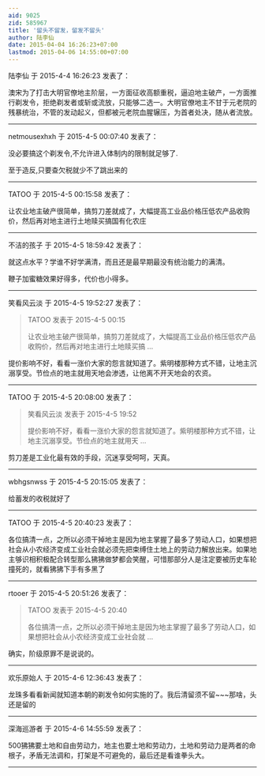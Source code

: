 ```yaml
---
aid: 9025
zid: 585967
title: '留头不留发，留发不留头'
author: 陆李仙
date: 2015-04-04 16:26:23+07:00
lastmod: 2015-04-06 14:55:00+07:00
---
```


陆李仙 于 2015-4-4 16:26:23 发表了：

澳宋为了打击大明官僚地主阶层，一方面征收高额重税，逼迫地主破产，一方面推行剃发令，拒绝剃发者或斩或流放，只能够二选一。大明官僚地主不甘于元老院的残暴统治，不管的发动起义，但都被元老院血腥辗压，为首者处决，随从者流放。

---------

netmousexhxh 于 2015-4-5 00:07:40 发表了：

没必要搞这个剃发令,不允许进入体制内的限制就足够了.

至于造反,只要查欠税就少不了跳出来的

---------

TATOO 于 2015-4-5 00:15:58 发表了：

让农业地主破产很简单，搞剪刀差就成了，大幅提高工业品价格压低农产品收购价，然后再对地主进行土地赎买搞国有化农庄

---------

不洁的孩子 于 2015-4-5 18:59:42 发表了：

就这点水平？学谁不好学满清，而且还是最早期最没有统治能力的满清。

鞭子加蜜糖效果好得多，代价也小得多。

---------

笑看风云淡 于 2015-4-5 19:52:27 发表了：

> TATOO 发表于 2015-4-5 00:15
> 
> 让农业地主破产很简单，搞剪刀差就成了，大幅提高工业品价格压低农产品收购价，然后再对地主进行土地赎买搞 ...



提价影响不好，看看一涨价大家的怨言就知道了。紫明楼那种方式不错，让地主沉溺享受。节俭点的地主就用天地会渗透，让他离不开天地会的农资。

---------

TATOO 于 2015-4-5 20:08:00 发表了：

> 笑看风云淡 发表于 2015-4-5 19:52
> 
> 提价影响不好，看看一涨价大家的怨言就知道了。紫明楼那种方式不错，让地主沉溺享受。节俭点的地主就用天 ...



剪刀差是工业化最有效的手段，沉迷享受呵呵，天真。

---------

wbhgsnwss 于 2015-4-5 20:15:05 发表了：

给蓄发的收税就好了

---------

TATOO 于 2015-4-5 20:40:23 发表了：

各位搞清一点，之所以必须干掉地主是因为地主掌握了最多了劳动人口，如果想把社会从小农经济变成工业社会就必须先把束缚住土地上的劳动力解放出来。如果地主够识相积极配合转型那么狒狒做梦都会笑醒，可惜那部分人是注定要被历史车轮撞死的，就看狒狒下手有多黑了

---------

rtooer 于 2015-4-5 20:51:26 发表了：

> TATOO 发表于 2015-4-5 20:40
> 
> 各位搞清一点，之所以必须干掉地主是因为地主掌握了最多了劳动人口，如果想把社会从小农经济变成工业社会就 ...



确实，阶级原罪不是说说的。

---------

欢乐原始人 于 2015-4-6 12:36:43 发表了：

龙珠多看看新闻就知道本朝的剃发令如何实施的了。我后清留须不留~~~那啥，头还是留的

---------

深海巡游者 于 2015-4-6 14:55:59 发表了：

500狒狒要土地和自由劳动力，地主也要土地和劳动力，土地和劳动力是两者的命根子，矛盾无法调和，打架是不可避免的，最后还是看谁拳头大。

---------

